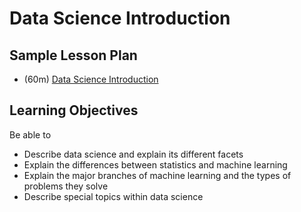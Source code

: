 # Data Science Introduction

## Sample Lesson Plan
* (60m) [Data Science Introduction](DataScienceIntro.pdf)

## Learning Objectives
Be able to
* Describe data science and explain its different facets
* Explain the differences between statistics and machine learning
* Explain the major branches of machine learning and the types of problems they solve
* Describe special topics within data science
